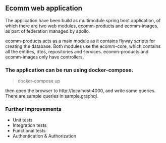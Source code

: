 ## Ecomm web application

The application have been build as multimodule spring boot application, of which there are two web modules, 
ecomm-products and ecomm-images, as part of federation managed by apollo. 

ecomm-products acts as a main module as it contains flyway scripts for creating the database.
Both modules use the ecomm-core, which contains all the entities, dtos, repositories and services.
ecomm-products and ecomm-images only have controllers. 




### The application can be run using docker-compose.

> docker-compose up

then open the browser to http://localhost:4000, and write some queries. There are sample queries in sample.graphql.


### Further improvements

- Unit tests
- Integration tests
- Functional tests
- Authentication & Authorization

